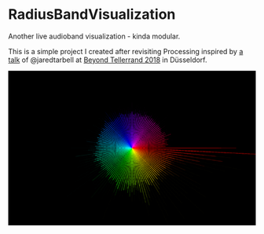 # RadiusBandVisualization
Another live audioband visualization - kinda modular.

This is a simple project I created after revisiting Processing inspired by [a talk](https://beyondtellerrand.com/events/duesseldorf-2018/speakers/jared-tarbell) of @jaredtarbell at [Beyond Tellerrand 2018](https://beyondtellerrand.com) in Düsseldorf.

![Screenshot](screenshot.png)
